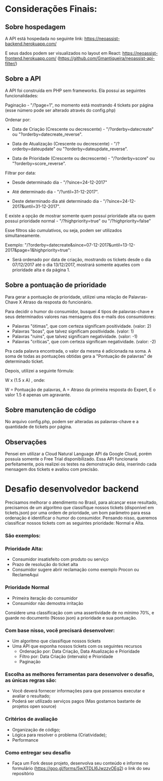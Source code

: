 # Considerações Finais:

## Sobre hospedagem

A API está hospedada no seguinte link: https://neoassist-backend.herokuapp.com/

E seus dados podem ser visualizados no layout em React: https://neoassist-frontend.herokuapp.com/ (https://github.com/Gmantiqueira/neoassist-api-filter/)

## Sobre a API

A API foi construída em PHP sem frameworks. Ela possui as seguintes funcionalidades:

Paginação - "/?page=1", no momento está mostrando 4 tickets por página (esse número pode ser alterado através do config.php)

Ordenar por:

- Data de Criação (Crescente ou decrescente) - "/?orderby=datecreate" ou "?orderby=datecreate_reverse".

- Data de Atualização (Crescente ou decrescente) - "/?orderby=dateupdate" ou "?orderby=dateupdate_reverse".

- Data de Prioridade (Crescente ou decrescente) - "/?orderby=score" ou "?orderby=score_reverse".

Filtrar por data:

- Desde determinado dia - "/?since=24-12-2017"

- Até determinado dia - "/?until=31-12-2017".

- Deste determinado dia até determinado dia - "/?since=24-12-2017&until=31-12-2017".

E existe a opção de mostrar somente quem possui prioridade alta ou quem possui prioridade normal - "/?highpriority=true" ou "/?highpriority=false"

Esse filtros são cumulativos, ou seja, podem ser utilizados simultaneamente.

Exemplo: "/?orderby=datecreate&since=07-12-2017&until=13-12-2017&page=1&highpriority=true":

- Será ordenado por data de criação, mostrando os tickets desde o dia 07/12/2017 até o dia 13/12/2017, mostrará somente aqueles com prioridade alta e da página 1.

## Sobre a pontuação de prioridade

Para gerar a pontuação de prioridade, utilizei uma relação de Palavras-Chave X Atraso da resposta do funcionário.

Para decidir o humor do consumidor, busquei 4 tipos de palavras-chave e seus determinados valores nas mensagens dos e-mails dos consumidores:

- Palavras "ótimas", que com certeza significam positividade. (valor: 2)
- Palavras "boas", que talvez significam positividade. (valor: 1)
- Palavras "ruins", que talvez significam negatividade. (valor: -1)
- Palavras "críticas", que com certeza significam negatividade. (valor: -2)

Pra cada palavra encontrada, o valor da mesma é adicionada na soma.
A soma de todas as pontuações obtidas gera a "Pontuação de palavras" de determinado ticket.

Depois, utilizei a seguinte fórmula:

W x (1.5 x A) , onde:

W = Pontuação de palavras,
A = Atraso da primeira resposta do Expert,
E o valor 1.5 é apenas um agravante.

## Sobre manutenção de código

No arquivo config.php, podem ser alteradas as palavras-chave e a quantidade de tickets por página.

## Observações

Pensei em utilizar a Cloud Natural Language API da Google Cloud, porém possuía somente o Free Trial disponibilizado. Essa API funcionaria perfeitamente, pois realizei os testes na demonstração dela, inserindo cada mensagem dos tickets e avaliou com precisão.

# Desafio desenvolvedor backend

Precisamos melhorar o atendimento no Brasil, para alcançar esse resultado, precisamos de um algoritmo que classifique
nossos tickets (disponível em tickets.json) por uma ordem de prioridade, um bom parâmetro para essa ordenação é identificar o humor do consumidor.
Pensando nisso, queremos classificar nossos tickets com as seguintes prioridade: Normal e Alta.

### São exemplos:

### Prioridade Alta:

- Consumidor insatisfeito com produto ou serviço
- Prazo de resolução do ticket alta
- Consumidor sugere abrir reclamação como exemplo Procon ou ReclameAqui

### Prioridade Normal

- Primeira iteração do consumidor
- Consumidor não demostra irritação

Considere uma classificação com uma assertividade de no mínimo 70%, e guarde no documento (Nosso json) a prioridade e sua pontuação.

### Com base nisso, você precisará desenvolver:

- Um algoritmo que classifique nossos tickets
- Uma API que exponha nossos tickets com os seguintes recursos
  - Ordenação por: Data Criação, Data Atualização e Prioridade
  - Filtro por: Data Criação (intervalo) e Prioridade
  - Paginação

### Escolha as melhores ferramentas para desenvolver o desafio, as únicas regras são:

- Você deverá fornecer informações para que possamos executar e avaliar o resultado;
- Poderá ser utilizado serviços pagos (Mas gostamos bastante de projetos open source)

### Critérios de avaliação

- Organização de código;
- Lógica para resolver o problema (Criatividade);
- Performance

### Como entregar seu desafio

- Faça um Fork desse projeto, desenvolva seu conteúdo e informe no formulário (https://goo.gl/forms/5wXTDLI6JwzzvOEg2) o link do seu repositório
